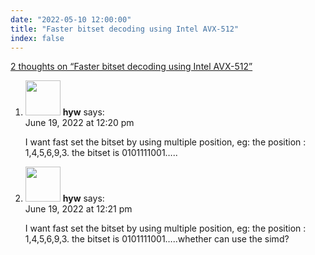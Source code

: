 ```yaml
---
date: "2022-05-10 12:00:00"
title: "Faster bitset decoding using Intel AVX-512"
index: false
---
```


[2 thoughts on &ldquo;Faster bitset decoding using Intel AVX-512&rdquo;](/lemire/blog/2022/05-10-faster-bitset-decoding-using-intel-avx-512)

<ol class="comment-list">
<li id="comment-636742" class="comment even thread-even depth-1">
<div class="comment-author vcard">
<img alt src="https://secure.gravatar.com/avatar/695dad9beadff65260c48311471943cb?s=56&#038;d=mm&#038;r=g" srcset="https://secure.gravatar.com/avatar/695dad9beadff65260c48311471943cb?s=112&#038;d=mm&#038;r=g 2x" class="avatar avatar-56 photo" height="56" width="56" decoding="async" /> <b class="fn">hyw</b> <span class="says">says:</span> </div>
<div class="comment-metadata"><time datetime="2022-06-19T12:20:06+00:00">June 19, 2022 at 12:20 pm</time></a> </div>
<div class="comment-content">
<p>I want fast set the bitset by using multiple position, eg: the position : 1,4,5,6,9,3. the bitset is 0101111001&#8230;..</p>
</div>
</li>
<li id="comment-636743" class="comment odd alt thread-odd thread-alt depth-1">
<div class="comment-author vcard">
<img alt src="https://secure.gravatar.com/avatar/695dad9beadff65260c48311471943cb?s=56&#038;d=mm&#038;r=g" srcset="https://secure.gravatar.com/avatar/695dad9beadff65260c48311471943cb?s=112&#038;d=mm&#038;r=g 2x" class="avatar avatar-56 photo" height="56" width="56" decoding="async" /> <b class="fn">hyw</b> <span class="says">says:</span> </div>
<div class="comment-metadata"><time datetime="2022-06-19T12:21:43+00:00">June 19, 2022 at 12:21 pm</time></a> </div>
<div class="comment-content">
<p>I want fast set the bitset by using multiple position, eg: the position : 1,4,5,6,9,3. the bitset is 0101111001&#8230;..whether can use the simd?</p>
</div>
</li>
</ol>
